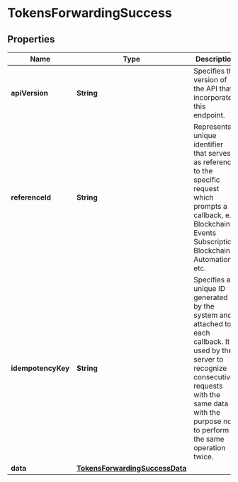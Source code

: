 

# TokensForwardingSuccess


## Properties

| Name | Type | Description | Notes |
|------------ | ------------- | ------------- | -------------|
|**apiVersion** | **String** | Specifies the version of the API that incorporates this endpoint. |  |
|**referenceId** | **String** | Represents a unique identifier that serves as reference to the specific request which prompts a callback, e.g. Blockchain Events Subscription, Blockchain Automation, etc. |  |
|**idempotencyKey** | **String** | Specifies a unique ID generated by the system and attached to each callback. It is used by the server to recognize consecutive requests with the same data with the purpose not to perform the same operation twice. |  |
|**data** | [**TokensForwardingSuccessData**](TokensForwardingSuccessData.md) |  |  |



